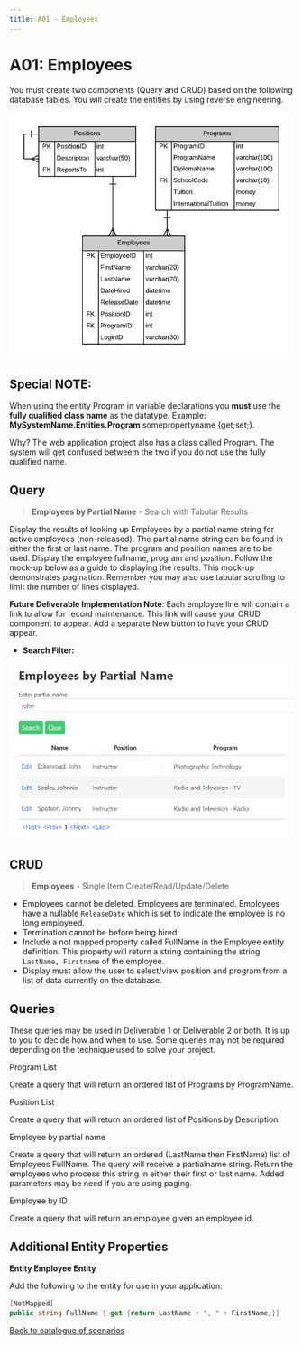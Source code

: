 ```yaml
---
title: A01 - Employees
---
```

# A01: Employees

You must create two components (Query and CRUD) based on the following database tables. You will create the entities by using reverse engineering.

![ERD for A01](./A01.png)

## Special NOTE:

When using the entity Program in variable declarations you **must** use the **fully qualified class name** as the datatype. Example: **MySystemName.Entities.Program** somepropertyname {get;set;}.  

Why? The web application project also has a class called Program. The system will get confused betweem the two if you do not use the fully qualified name.

## Query

> **Employees by Partial Name** - Search with Tabular Results 

Display the results of looking up Employees by a partial name string for active employees (non-released). The partial name string can be found in either the first or last name. The program and position names are to be used. Display the employee fullname, program and position. Follow the mock-up below as a guide to displaying the results. This mock-up demonstrates pagination. Remember you may also use tabular scrolling to limit the number of lines displayed.

**Future Deliverable Implementation Note**: Each employee line will contain a link to allow for record maintenance. This link will cause your CRUD component to appear. Add a separate New button to have your CRUD appear.

- **Search Filter:**

![Form A Search Filter](./A01Mockup.png)

## CRUD

> **Employees** - Single Item Create/Read/Update/Delete

- Employees cannot be deleted. Employees are terminated. Employees have a nullable `ReleaseDate` which is set to indicate the employee is no long employeed.
- Termination cannot be before being hired.
- Include a not mapped property called FullName in the Employee entity definition. This property will return a string containing the string `LastName, Firstname` of the employee.
- Display must allow the user to select/view position and program from a list of data currently on the database.

## Queries

These queries may be used in Deliverable 1 or Deliverable 2 or both. It is up to you to decide how and when to use. Some queries may not be required depending on the technique used to solve your project.

Program List

Create a query that will return an ordered list of Programs by ProgramName.


Position List

Create a query that will return an ordered list of Positions by Description.


Employee by partial name

Create a query that will return an ordered (LastName then FirstName) list of Employees FullName. The query will receive a partialname string. Return the employees who process this string in either their first or last name. Added parameters may be need if you are using paging.


Employee by ID

Create a query that will return an employee given an employee id.

## Additional Entity Properties

**Entity Employee Entity**

Add the following to the entity for use in your application:

```csharp
[NotMapped]
public string FullName { get {return LastName + ", " + FirstName;}}
```

[Back to catalogue of scenarios](./ReadMe.md)
